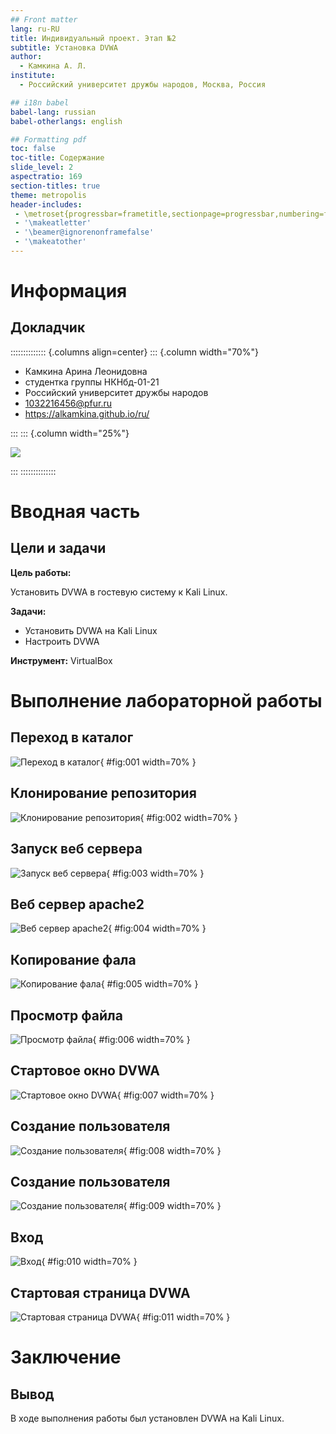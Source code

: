 ```yaml
---
## Front matter
lang: ru-RU
title: Индивидуальный проект. Этап №2
subtitle: Установка DVWA
author:
  - Камкина А. Л.
institute:
  - Российский университет дружбы народов, Москва, Россия

## i18n babel
babel-lang: russian
babel-otherlangs: english

## Formatting pdf
toc: false
toc-title: Содержание
slide_level: 2
aspectratio: 169
section-titles: true
theme: metropolis
header-includes:
 - \metroset{progressbar=frametitle,sectionpage=progressbar,numbering=fraction}
 - '\makeatletter'
 - '\beamer@ignorenonframefalse'
 - '\makeatother'
---
```


# Информация

## Докладчик

:::::::::::::: {.columns align=center}
::: {.column width="70%"}

  * Камкина Арина Леонидовна
  * студентка группы НКНбд-01-21
  * Российский университет дружбы народов
  * [1032216456@pfur.ru](mailto:1032216456@rudn.ru)
  * <https://alkamkina.github.io/ru/>

:::
::: {.column width="25%"}

![](./image/me.jpg)

:::
::::::::::::::


# Вводная часть

## Цели и задачи

**Цель работы:**

Установить DVWA в гостевую систему к Kali Linux.

**Задачи:**

- Установить DVWA на Kali Linux
- Настроить DVWA

**Инструмент:** VirtualBox

# Выполнение лабораторной работы

## Переход в каталог

![Переход в каталог](image/1.png){ #fig:001 width=70% }

## Клонирование репозитория

![Клонирование репозитория](image/2.png){ #fig:002 width=70% }

## Запуск веб сервера

![Запуск веб сервера](image/3.png){ #fig:003 width=70% }

## Веб сервер apache2

![Веб сервер apache2](image/4.png){ #fig:004 width=70% }

## Копирование фала

![Копирование фала](image/5.png){ #fig:005 width=70% }

## Просмотр файла

![Просмотр файла](image/6.png){ #fig:006 width=70% }

## Стартовое окно DVWA

![Стартовое окно DVWA](image/7.png){ #fig:007 width=70% }

## Создание пользователя

![Создание пользователя](image/8.png){ #fig:008 width=70% }

## Создание пользователя

![Создание пользователя](image/9.png){ #fig:009 width=70% }

## Вход

![Вход](image/10.png){ #fig:010 width=70% }

## Стартовая страница DVWA

![Стартовая страница DVWA](image/12.png){ #fig:011 width=70% }

# Заключение

## Вывод

В ходе выполнения работы был установлен DVWA на Kali Linux.
